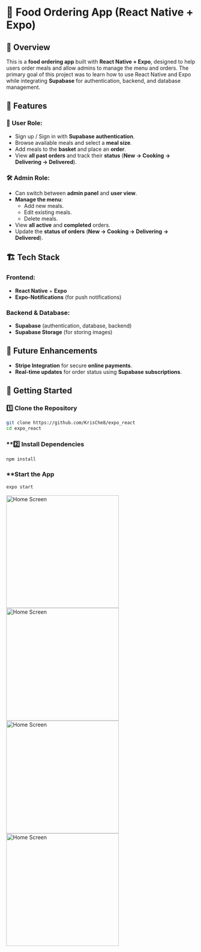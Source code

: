 # 🍔 Food Ordering App (React Native + Expo)

## 📌 Overview

This is a **food ordering app** built with **React Native + Expo**, designed to help users order meals and allow admins to manage the menu and orders. The primary goal of this project was to learn how to use React Native and Expo while integrating **Supabase** for authentication, backend, and database management.

## 🚀 Features

### 👤 **User Role:**

- Sign up / Sign in with **Supabase authentication**.
- Browse available meals and select a **meal size**.
- Add meals to the **basket** and place an **order**.
- View **all past orders** and track their **status** (**New → Cooking → Delivering → Delivered**).

### 🛠️ **Admin Role:**

- Can switch between **admin panel** and **user view**.
- **Manage the menu**:
  - Add new meals.
  - Edit existing meals.
  - Delete meals.
- View **all active** and **completed** orders.
- Update the **status of orders** (**New → Cooking → Delivering → Delivered**).

## 🏗️ Tech Stack

### **Frontend:**

- **React Native** + **Expo**
- **Expo-Notifications** (for push notifications)

### **Backend & Database:**

- **Supabase** (authentication, database, backend)
- **Supabase Storage** (for storing images)

## 📌 Future Enhancements

- **Stripe Integration** for secure **online payments**.
- **Real-time updates** for order status using **Supabase subscriptions**.

## 🚀 Getting Started

### **1️⃣ Clone the Repository**

```sh
git clone https://github.com/KrisChe8/expo_react
cd expo_react
```

### \*\*2️⃣ Install Dependencies

```sh
npm install
```

### \*\*Start the App

```sh
expo start
```

<img src="assets/screenshots/1.jpg" alt="Home Screen" width="300"/>
<img src="assets/screenshots/2.jpg" alt="Home Screen" width="300"/>
<img src="assets/screenshots/3.jpg" alt="Home Screen" width="300"/>
<img src="assets/screenshots/4.jpg" alt="Home Screen" width="300"/>

<!-- ![Home Screen](assets/screenshots/1.jpg) -->

